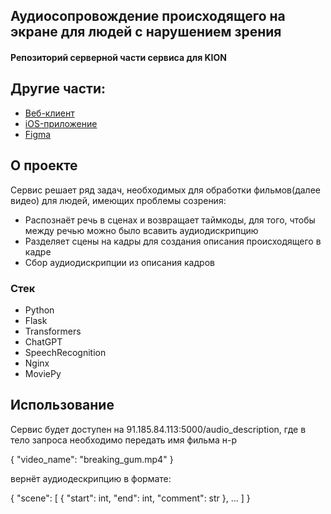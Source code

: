 ## Аудиосопровождение происходящего на экране для людей с нарушением зрения

#### Репозиторий серверной части сервиса для KION

## Другие части:
* <a href=https://github.com/LaMileyn/Hackathon>Веб-клиент</a>
* <a href=https://github.com/DanonAno/HackAndChangeOtkritie2022>iOS-приложение</a>
* <a href=https://www.figma.com/file/7rgqNqAyZpgDvuCbOtO3nu/advisory>Figma</a>


## О проекте

Сервис решает ряд задач, необходимых для обработки фильмов(далее видео) для людей, имеющих проблемы созрения:
* Распознаёт речь в сценах и возвращает таймкоды, для того, чтобы между речью можно было всавить аудиодискрипцию
* Разделяет сцены на кадры для создания описания происходящего в кадре
* Сбор аудиодискрипции из описания кадров



### Стек

* Python
* Flask
* Transformers
* ChatGPT
* SpeechRecognition
* Nginx
* MoviePy


## Использование

Сервис будет доступен на 91.185.84.113:5000/audio_description,
где в тело запроса необходимо передать имя фильма
н-р



{
    "video_name": "breaking_gum.mp4"
}



вернёт аудиодескрипцию в формате:



{
    "scene": [
            {
            "start": int,
            "end": int,
            "comment": str
        }, ...
    ]
}
